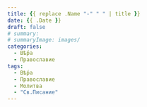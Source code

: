 ```yaml
---
title: {{ replace .Name "-" " " | title }}
date: {{ .Date }}
draft: false
# summary:
# summaryImage: images/
categories:
  - Вѣ́ра
  - Православие
tags:
  - Вѣ́ра
  - Православие
  - Молитва
  - "Св.Писание"
---
```



